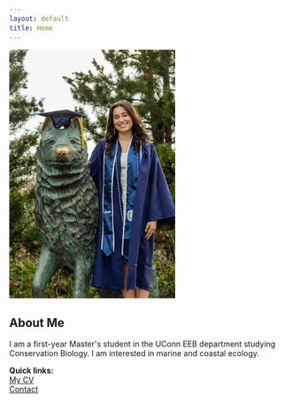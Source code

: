 ```yaml
---
layout: default
title: Home
---
```


<img src="GitHub.jpg">

## About Me
I am a first-year Master's student in the UConn EEB department studying Conservation Biology. I am interested in marine and coastal ecology.

**Quick links:**  
[My CV](CV_Levinson.pdf)  
[Contact](/contact-info.html)
